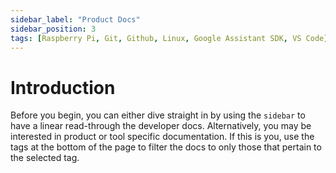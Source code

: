 ```yaml
---
sidebar_label: "Product Docs"
sidebar_position: 3
tags: [Raspberry Pi, Git, Github, Linux, Google Assistant SDK, VS Code]
---
```


# Introduction

Before you begin, you can either dive straight in by using the `sidebar` to have a linear read-through the developer docs. Alternatively, you may be interested in product or tool specific documentation. If this is you, use the tags at the bottom of the page to filter the docs to only those that pertain to the selected tag.
